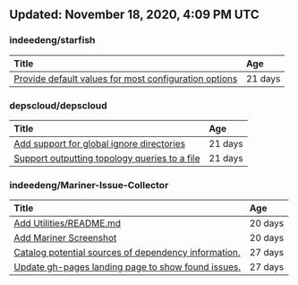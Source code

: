## Updated: November 18, 2020, 4:09 PM UTC


### indeedeng/starfish
|**Title**|**Age**|
|:----|:----|
|[Provide default values for most configuration options](https://github.com/indeedeng/starfish/issues/78)|21&nbsp;days|


### depscloud/depscloud
|**Title**|**Age**|
|:----|:----|
|[Add support for global ignore directories](https://github.com/depscloud/depscloud/issues/137)|21&nbsp;days|
|[Support outputting topology queries to a file](https://github.com/depscloud/depscloud/issues/135)|21&nbsp;days|


### indeedeng/Mariner-Issue-Collector
|**Title**|**Age**|
|:----|:----|
|[Add Utilities/README.md](https://github.com/indeedeng/Mariner-Issue-Collector/issues/30)|20&nbsp;days|
|[Add Mariner Screenshot](https://github.com/indeedeng/Mariner-Issue-Collector/issues/29)|20&nbsp;days|
|[Catalog potential sources of dependency information.](https://github.com/indeedeng/Mariner-Issue-Collector/issues/19)|27&nbsp;days|
|[Update gh-pages landing page to show found issues.](https://github.com/indeedeng/Mariner-Issue-Collector/issues/15)|27&nbsp;days|